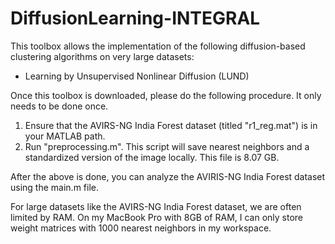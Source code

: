 # DiffusionLearning-INTEGRAL

This toolbox allows the implementation of the following diffusion-based clustering algorithms on very large datasets:

 - Learning by Unsupervised Nonlinear Diffusion (LUND)

Once this toolbox is downloaded, please do the following procedure. It only needs to be done once.

  1. Ensure that the AVIRS-NG India Forest dataset (titled "r1_reg.mat") is in your MATLAB path. 
  2. Run "preprocessing.m". This script will save nearest neighbors and a standardized version of the image locally. This file is 8.07 GB. 

After the above is done, you can analyze the AVIRIS-NG India Forest dataset using the main.m file. 

For large datasets like the AVIRS-NG India Forest dataset, we are often limited by RAM. On my MacBook Pro with 8GB of RAM, I can only store weight matrices with 1000 nearest neighbors in my workspace. 
